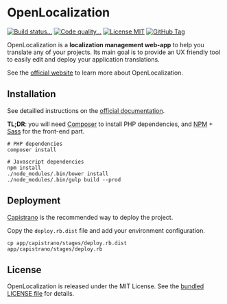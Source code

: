 # OpenLocalization

[![Build status...](https://img.shields.io/travis/openl10n/openl10n.svg?style=flat)](http://travis-ci.org/openl10n/openl10n)
[![Code quality...](https://img.shields.io/scrutinizer/g/openl10n/openl10n.svg?style=flat)](https://scrutinizer-ci.com/g/openl10n/openl10n/)
[![License MIT](https://img.shields.io/packagist/l/openl10n/openl10n.svg?style=flat)](https://github.com/openl10n/openl10n/blob/master/LICENSE)
[![GitHub Tag](http://img.shields.io/github/tag/openl10n/openl10n.svg?style=flat)](https://github.com/openl10n/openl10n/releases)

OpenLocalization is a **localization management web-app** to help you translate
any of your projects. Its main goal is to provide an UX friendly tool to easily
edit and deploy your application translations.

See the [official website](http://openl10n.io/) to learn more about OpenLocalization.

## Installation

See detailled instructions on the [official documentation](http://docs.openl10n.io/page/getting-started/installation.html).

**TL;DR**: you will need [Composer](https://getcomposer.org/doc/00-intro.md#installation-nix)
to install PHP dependencies, and [NPM](https://www.npmjs.org/) + [Sass](http://sass-lang.com/install)
for the front-end part.

    # PHP dependencies
    composer install

    # Javascript dependencies
    npm install
    ./node_modules/.bin/bower install
    ./node_modules/.bin/gulp build --prod

## Deployment

[Capistrano](http://capistranorb.com/) is the recommended way to deploy the project.

Copy the `deploy.rb.dist` file and add your environment configuration.

    cp app/capistrano/stages/deploy.rb.dist app/capistrano/stages/deploy.rb

## License

OpenLocalization is released under the MIT License. See the [bundled LICENSE file](LICENSE)
for details.
